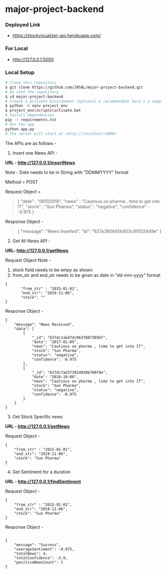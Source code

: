 # major-project-backend

### Deployed Link
- https://stockvisualizer-api.herokuapp.com/

### For Local
- http://127.0.0.1:5000 

### Local Setup

```bash
# Clone this repository
$ git clone https://github.com/J0SAL/major-project-backend.git
# Go into the repository
$ cd major-project-backend
# Create & Activate Environment (optional & recommended) here's a sample code
$ python -m venv project_env
$ project_env\Scripts\activate.bat
# Install dependencies
pip -r requirements.txt
# Run the app
python app.py
# The server will start at <http://localhost:5000>
```



The APIs are as follows - 

1) Insert one News API - 

**URL - http://127.0.0.1/insertNews**

Note  - Date needs to be in String with "DDMMYYYY" format

Method = POST

Request Object = 
>{
       "date" : "06102018",
       "news" : "Cautious on pharma , time to get into IT",
       "stock" : "Sun Pharma",
       "status" : "negative",
       "confidence" : -0.975
}

Response Object - 

> {
	"message": "News Inserted",
	"id": "637a380845b803c9f502449e"
}


2) Get All News API - 

**URL- http://127.0.0.1/getNews**

Request Object 
Note  - 
1) stock field needs to be empy as shown 
2) from_str and end_str needs to be given as date in "dd-mm-yyyy" format 
```
{
       "from_str" : "2015-01-01",
       "end_str": "2019-11-06",
       "stock": ""
}
```
Response Object - 
```
{
	"message": "News Received",
	"data": [
		{
			"_id": "637dc1ab47dc0637807389bf",
			"date": "2017-01-05",
			"news": "Cautious on pharma , time to get into IT",
			"stock": "Sun Pharma",
			"status": "negative",
			"confidence": -0.975
		},
		{
			"_id": "637dc7ad373924030b760f0e",
			"date": "2018-10-06",
			"news": "Cautious on pharma , time to get into IT",
			"stock": "Sun Pharma",
			"status": "negative",
			"confidence": -0.975
		}
	]
}
```

3)  Get Stock Specific news

**URL - http://127.0.0.1/getNews**

Request Object - 

```
{
	"from_str" : "2015-01-01",
	"end_str": "2019-11-06",
	"stock": "Sun Pharma"
}
```


4) Get Sentiment for a duration

**URL - http://127.0.0.1/findSentiment**

Request Object - 

```
{
	"from_str" : "2015-01-01",
	"end_str": "2019-11-06",
	"stock": "Sun Pharma"
}
```

Response Object - 

```

{
	"message": "Success",
	"averageSentiment": -0.975,
	"totalNews": 4,
	"totalConfidence": -3.9,
	"positiveNewsCount": 1
}
```
